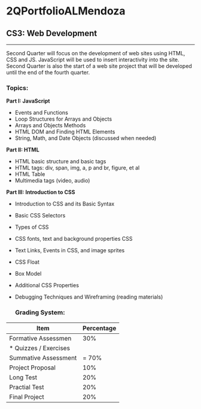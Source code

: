 # 2QPortfolioALMendoza
## CS3: Web Development
-------------------------------------------------
Second Quarter will focus on the development of web sites using HTML, CSS and JS.  JavaScript will be used to insert interactivity into the site.  Second Quarter is also the start of a web site project that will be developed until the end of the fourth quarter.

### Topics:
**Part I: JavaScript**
* Events and Functions
* Loop Structures for Arrays and Objects
* Arrays and Objects Methods
* HTML DOM and Finding HTML Elements 
* String, Math, and Date Objects (discussed when needed)

**Part II: HTML**
* HTML basic structure and basic tags
* HTML tags: div, span, img, a, p and br, figure, et al
* HTML Table
* Multimedia tags (video, audio)

**Part III: Introduction to CSS**
* Introduction to CSS and its Basic Syntax
* Basic CSS Selectors
* Types of CSS
* CSS fonts, text and background properties CSS
* Text Links, Events in CSS, and image sprites
* CSS Float
* Box Model
* Additional CSS Properties
* Debugging Techniques and Wireframing (reading materials)

  ### Grading System:
| Item | Percentage |
|------|------------|
| Formative Assessmen | 30% |
| * Quizzes / Exercises      |
| Summative Assessment | = 70% |
| Project Proposal | 10% |
| Long Test | 20% |
| Practial Test | 20% |
| Final Project  | 20% |


  

